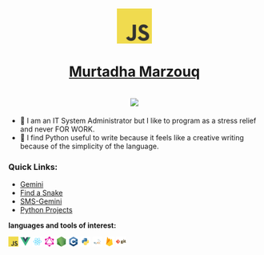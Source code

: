 #
<h3 align="center">
<img align="center" width="70" src="https://raw.githubusercontent.com/github/explore/80688e429a7d4ef2fca1e82350fe8e3517d3494d/topics/javascript/javascript.png"  alt="Javascript logo"/></h3>

<h1 align="center"><a href="www.findasnake.com" target="_blank"> Murtadha Marzouq</a></h1>
<h2 align="center"> <a align=center href="www.findasnake.com" target="_blank"> <img align="center" src="https://webpages.charlotte.edu/mmarzouq/English/background.jpg" width=30%/>
</a></h2>


- 💼  I am an IT System Administrator but I like to program as a stress relief and never FOR WORK.
- 💬 I find Python useful to write because it feels like a creative writing because of the simplicity of the language.





### Quick Links:
- [Gemini](https://capstone-front-end-lime.vercel.app/)
- [Find a Snake](https://www.findasnake.com/)
- [SMS-Gemini](https://github.com/MurtadhaM/Morse-Broadcast-SMS/blob/main/Midterm.gif?raw=true)
- [Python Projects](https://github.com/MurtadhaM/Data_Mining)


**languages and tools of interest:**

<code><img height="20" src="https://raw.githubusercontent.com/github/explore/80688e429a7d4ef2fca1e82350fe8e3517d3494d/topics/javascript/javascript.png"></code>
<code><img height="20" src="https://raw.githubusercontent.com/github/explore/80688e429a7d4ef2fca1e82350fe8e3517d3494d/topics/vue/vue.png"></code>
<code><img height="20" src="https://raw.githubusercontent.com/github/explore/80688e429a7d4ef2fca1e82350fe8e3517d3494d/topics/react/react.png"></code>
<code><img height="20" src="https://raw.githubusercontent.com/github/explore/5c058a388828bb5fde0bcafd4bc867b5bb3f26f3/topics/graphql/graphql.png"></code>
<code><img height="20" src="https://raw.githubusercontent.com/github/explore/80688e429a7d4ef2fca1e82350fe8e3517d3494d/topics/nodejs/nodejs.png"></code>
<code><img height="20" src="https://raw.githubusercontent.com/github/explore/80688e429a7d4ef2fca1e82350fe8e3517d3494d/topics/cpp/cpp.png"></code>
<code><img height="20" src="https://raw.githubusercontent.com/github/explore/80688e429a7d4ef2fca1e82350fe8e3517d3494d/topics/python/python.png"></code>
<code><img height="20" src="https://raw.githubusercontent.com/github/explore/80688e429a7d4ef2fca1e82350fe8e3517d3494d/topics/mysql/mysql.png"></code>
<code><img height="20" src="https://raw.githubusercontent.com/github/explore/80688e429a7d4ef2fca1e82350fe8e3517d3494d/topics/firebase/firebase.png"></code>
<code><img height="20" src="https://raw.githubusercontent.com/github/explore/80688e429a7d4ef2fca1e82350fe8e3517d3494d/topics/git/git.png"></code>
